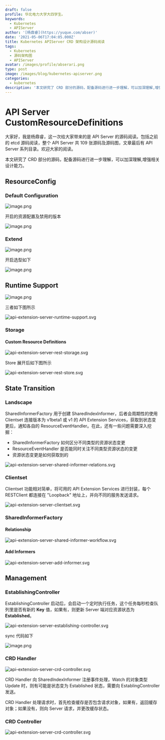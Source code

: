 ```yaml
---
draft: false
profile: 华北电力大学大四学生。
keywords:
  - Kubernetes
  - APIServer
author: '[杨鼎睿](https://yuque.com/abser)'
date: '2021-05-06T17:04:05.000Z'
title: Kubernetes APIServer CRD 架构设计源码阅读
tags:
  - Kubernetes
  - 源码架构图
  - APIServer
avatar: /images/profile/abserari.png
type: post
image: /images/blog/kubernetes-apiserver.png
categories:
  - kubernetes
description: '本文研究了 CRD 部分的源码，配备源码进行进一步理解，可以加深理解,增强相关设计能力。'
---
```


# API Server CustomResourceDefinitions

大家好，我是杨鼎睿，这一次给大家带来的是 API Server 的源码阅读。包括之前的 etcd 源码阅读，整个 API Server 共 109 张源码及源码图，文章最后有 API Server 系列目录。欢迎大家的阅读。

本文研究了 CRD 部分的源码，配备源码进行进一步理解，可以加深理解,增强相关设计能力。 

## ResourceConfig

### Default Configuration

![image.png](../.gitbook/assets/60.png)

开启的资源配置及禁用的版本

![image.png](../.gitbook/assets/61.png)

### Extend

![image.png](../.gitbook/assets/62.png)

开启选型如下

![image.png](../.gitbook/assets/63.png)

## Runtime Support

![image.png](../.gitbook/assets/64.png)

三者如下图所示

![api-extension-server-runtime-support.svg](../.gitbook/assets/65.png)

### Storage

#### Custom Resource Definitions

![api-extension-server-rest-storage.svg](../.gitbook/assets/66.png)

Store 展开后如下图所示

![api-extension-server-rest-store.svg](../.gitbook/assets/67.png)

## State Transition

### Landscape

SharedInformerFactory 用于创建 SharedIndexInformer，后者会周期性的使用 Clientset 连接版本为 v1beta1 或 v1 的 API Extension Services，获取到状态变更后，通知各自的 ResourceEventHandler。在此，还有一些问题需要深入挖掘：

* SharedInformerFactory 如何区分不同类型的资源状态变更
* ResourceEventHandler 是否能同时关注不同类型资源状态的变更
* 资源状态变更是如何获取到的

![api-extension-server-shared-informer-relations.svg](../.gitbook/assets/68.png)

### Clientset

Clientset 功能相对简单，将可用的 API Extension Services 进行封装，每个 RESTClient 都连接在 "Loopback" 地址上，并向不同的服务发送请求。

![api-extension-server-clientset.svg](../.gitbook/assets/69.png)

### SharedInformerFactory

#### Relationship

![api-extension-server-shared-informer-workflow.svg](../.gitbook/assets/70.png)

#### Add Informers

![api-extension-server-add-informer.svg](../.gitbook/assets/71.png)

## Management

### EstablishingController

EstablishingController 启动后，会启动一个定时执行任务，这个任务每秒检查队列里是否有新的 **Key** 值，如果有，则更新 Server 端对应资源状态为 **Established**。

![api-extension-server-establishing-controller.svg](../.gitbook/assets/72.png)

sync 代码如下

![image.png](../.gitbook/assets/73.png)

### CRD Handler

![api-extension-server-crd-controller.svg](../.gitbook/assets/74.png)

CRD Handler 向 SharedIndexInformer 注册事件处理，Watch 的对象类型 Update 时，则有可能是状态变为 Established 状态，需要向 EstablingController 发送。

CRD Handler 处理请求时，首先检查缓存是否包含请求对象，如果有，返回缓存对象；如果没有，则向 Server 请求，并更改缓存状态。 

### CRD Controller

![api-extension-server-crd-controller.svg](../.gitbook/assets/75.png)

